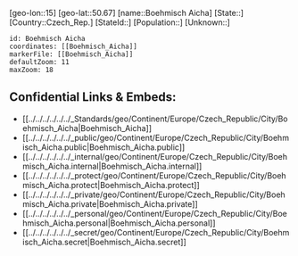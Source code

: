 ﻿---
location: [50.67,15]
mapzoom: [7,12] 
mapmarker: city 
type: City
tags:
- geo/City


SpocWebEntityId: 29439
isDeleted: false
confidential: public

---
[geo-lon::15]
[geo-lat::50.67]
[name::Boehmisch Aicha]
[State::]
[Country::Czech_Rep.]
[StateId::]
[Population::]
[Unknown::]


```leaflet
id: Boehmisch Aicha
coordinates: [[Boehmisch_Aicha]]
markerFile: [[Boehmisch_Aicha]]
defaultZoom: 11 
maxZoom: 18
```


## Confidential Links & Embeds: 
- [[../../../../../../_Standards/geo/Continent/Europe/Czech_Republic/City/Boehmisch_Aicha|Boehmisch_Aicha]] 
- [[../../../../../../_public/geo/Continent/Europe/Czech_Republic/City/Boehmisch_Aicha.public|Boehmisch_Aicha.public]] 
- [[../../../../../../_internal/geo/Continent/Europe/Czech_Republic/City/Boehmisch_Aicha.internal|Boehmisch_Aicha.internal]] 
- [[../../../../../../_protect/geo/Continent/Europe/Czech_Republic/City/Boehmisch_Aicha.protect|Boehmisch_Aicha.protect]] 
- [[../../../../../../_private/geo/Continent/Europe/Czech_Republic/City/Boehmisch_Aicha.private|Boehmisch_Aicha.private]] 
- [[../../../../../../_personal/geo/Continent/Europe/Czech_Republic/City/Boehmisch_Aicha.personal|Boehmisch_Aicha.personal]] 
- [[../../../../../../_secret/geo/Continent/Europe/Czech_Republic/City/Boehmisch_Aicha.secret|Boehmisch_Aicha.secret]] 
